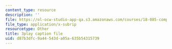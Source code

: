 ```yaml
---
content_type: resource
description: ''
file: https://ol-ocw-studio-app-qa.s3.amazonaws.com/courses/18-085-computational-science-and-engineering-i-fall-2008/d87b3dfc9a44543da05a635b54315739_mFGdF9TAfmE.srt
file_type: application/x-subrip
resourcetype: Other
title: 3play caption file
uid: d87b3dfc-9a44-543d-a05a-635b54315739
---
```


